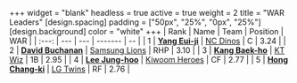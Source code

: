 +++
widget = "blank"
headless = true
active = true
weight = 2
title = "WAR Leaders"
[design.spacing]
padding = ["50px", "25%", "0px", "25%"]
[design.background]
color = "white"
+++
| Rank | Name | Team | Position | WAR |
| :---: | --- | --- | ------- | -- |
| 1 | [**Yang Eui-ji**](/players/215) | [NC Dinos](/teams/NCDinos) | C | 3.24 |
| 2 | [**David Buchanan**](/players/13683) | [Samsung Lions](/teams/SamsungLions) | RHP | 3.10 |
| 3 | [**Kang Baek-ho**](/players/11863) | [KT Wiz](/teams/KTWiz) | 1B | 2.95 |
| 4 | [**Lee Jung-hoo**](/players/10673) | [Kiwoom Heroes](/teams/KiwoomHeroes) | CF | 2.77 |
| 5 | [**Hong Chang-ki**](/players/9805) | [LG Twins](/teams/LGTwins) | RF | 2.76 |
